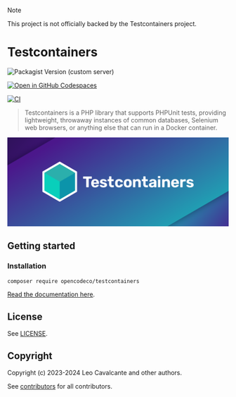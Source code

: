 > [!NOTE]  
> This project is not officially backed by the Testcontainers project.

# Testcontainers

![Packagist Version (custom server)](https://img.shields.io/packagist/v/opencodeco/testcontainers)

[![Open in GitHub Codespaces](https://github.com/codespaces/badge.svg)](https://codespaces.new/opencodeco/testcontainers-php)

[![CI](https://github.com/opencodeco/testcontainers-php/actions/workflows/ci.yml/badge.svg)](https://github.com/opencodeco/testcontainers-php/actions/workflows/ci.yml)

> Testcontainers is a PHP library that supports PHPUnit tests, providing lightweight, throwaway instances of common databases, Selenium web browsers, or anything else that can run in a Docker container.

![Testcontainers logo](docs/logo.png)

## Getting started

### Installation

```shell
composer require opencodeco/testcontainers
```

[Read the documentation here](https://opencodeco.github.io/testcontainers-php).

## License

See [LICENSE](LICENSE).

## Copyright

Copyright (c) 2023-2024 Leo Cavalcante and other authors.

See [contributors](https://github.com/opencodeco/testcontainers-php/graphs/contributors) for all contributors.
